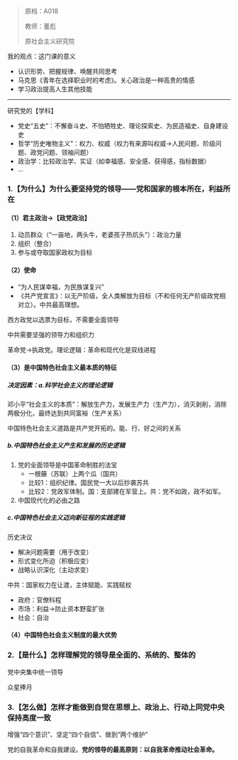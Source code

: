 > 原档：A018
>
> 教师：董彪
>
> 原社会主义研究院

我的观点：这门课的意义

- 认识形势、把握规律、唤醒共同思考
- 马克思《青年在选择职业时的考虑》。关心政治是一种高贵的情感
- 学习政治提高人生其他技能

------

研究党的【学科】

- 党史“五史”：不懈奋斗史、不怕牺牲史、理论探索史、为民造福史、自身建设史
- 哲学“历史唯物主义”：权力、权威（权力有来源叫权威→人民问题、阶级问题、政党问题、领袖问题）
- 政治学：比较政治学、实证（如幸福感、安全感、获得感，指标数据）
- ...

### 1.【为什么】为什么要坚持党的领导——党和国家的根本所在，利益所在

#### （1）君主政治→【政党政治】

1. 动员群众（“一亩地，两头牛，老婆孩子热炕头”）：政治力量
2. 组织（整合）
3. 参与或夺取国家政权为目标

#### （2）使命

- “为人民谋幸福，为民族谋复兴”
- 《共产党宣言》：以无产阶级，全人类解放为目标（不和任何无产阶级政党相对立）。中共最高理想。

西方政党以选票为目标，不需要全面领导

中共需要坚强的领导力和组织力

革命党→执政党。理论逻辑：革命和现代化是双线进程

#### （3）是中国特色社会主义最本质的特征

##### 决定因素：a.科学社会主义的理论逻辑

邓小平“社会主义的本质”：解放生产力，发展生产力（生产力），消灭剥削，消除两极分化，最终达到共同富裕（生产关系）

中国特色社会主义道路是共产党开拓的。能、行、好之间的关系

##### b.中国特色社会主义产生和发展的历史逻辑

1. 党的全面领导是中国革命制胜的法宝
   - 一根藤（苏联）上两个瓜（国共）
   - 比较1：组织纪律。国民党一大以后抄袭苏共
   - 比较2：党政军体制。国：支部建在军营上。共：党不如政，政不如军。
2. 中国现代化的必由之路

##### c.中国特色社会主义迈向新征程的实践逻辑

历史决议

- 解决问题需要（用于改变）
- 形式变化所迫（积极应变）
- 战略认识深化（主动求变）

中共：国家权力在让渡，主体赋能、实践赋权

   - 政府：官僚科程
   - 市场：利益→防止资本野蛮扩张
   - 社会：自治

#### （4）中国特色社会主义制度的最大优势

### 2.【是什么】怎样理解党的领导是全面的、系统的、整体的

党中央集中统一领导

众星捧月

### 3.【怎么做】怎样才能做到自觉在思想上、政治上、行动上同党中央保持高度一致

增强“四个意识”、坚定“四个自信”、做到“两个维护”

党的自我革命和自我建设。**党的领导的最高原则：以自我革命推动社会革命。**